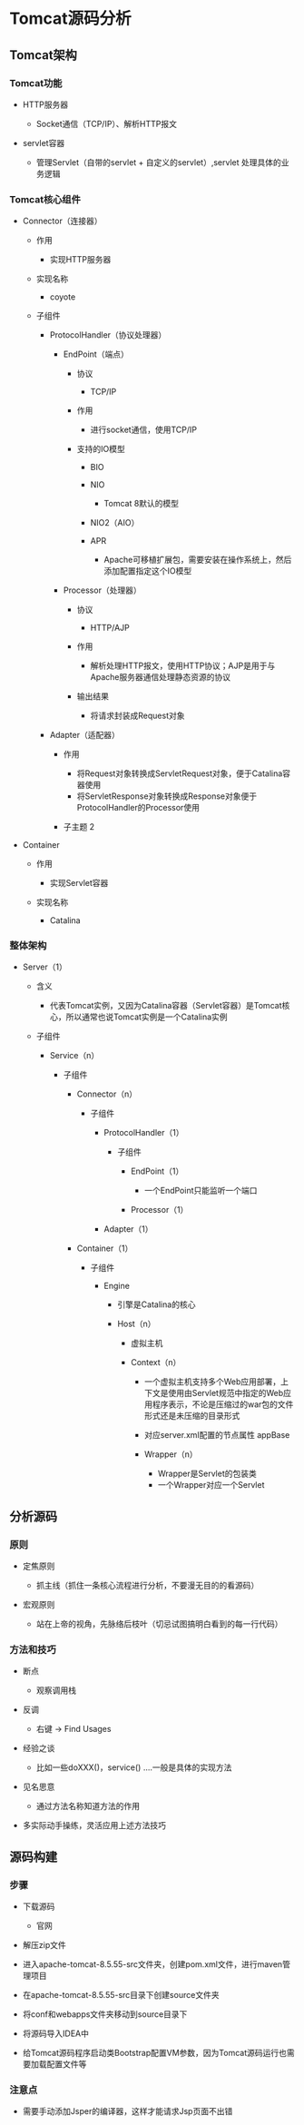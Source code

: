 # Tomcat源码分析

## Tomcat架构

### Tomcat功能

- HTTP服务器

	- Socket通信（TCP/IP）、解析HTTP报文

- servlet容器

	- 管理Servlet（自带的servlet + 自定义的servlet）,servlet 处理具体的业务逻辑

### Tomcat核心组件

- Connector（连接器）

	- 作用

		- 实现HTTP服务器

	- 实现名称

		- coyote

	- 子组件

		- ProtocolHandler（协议处理器）

			- EndPoint（端点）

				- 协议

					- TCP/IP

				- 作用

					- 进行socket通信，使用TCP/IP

				- 支持的IO模型

					- BIO
					- NIO

						- Tomcat 8默认的模型

					- NIO2（AIO）
					- APR

						- Apache可移植扩展包，需要安装在操作系统上，然后添加配置指定这个IO模型

			- Processor（处理器）

				- 协议

					- HTTP/AJP

				- 作用

					- 解析处理HTTP报文，使用HTTP协议；AJP是用于与Apache服务器通信处理静态资源的协议

				- 输出结果

					- 将请求封装成Request对象

		- Adapter（适配器）

			- 作用

				- 将Request对象转换成ServletRequest对象，便于Catalina容器使用
				- 将ServletResponse对象转换成Response对象便于ProtocolHandler的Processor使用

			- 子主题 2

- Container

	- 作用

		- 实现Servlet容器

	- 实现名称

		- Catalina

### 整体架构

- Server（1）

	- 含义

		- 代表Tomcat实例，又因为Catalina容器（Servlet容器）是Tomcat核心，所以通常也说Tomcat实例是一个Catalina实例

	- 子组件

		- Service（n）

			- 子组件

				- Connector（n）

					- 子组件

						- ProtocolHandler（1）

							- 子组件

								- EndPoint（1）

									- 一个EndPoint只能监听一个端口

								- Processor（1）

						- Adapter（1）

				- Container（1）

					- 子组件

						- Engine

							- 引擎是Catalina的核心
							- Host（n）

								- 虚拟主机
								- Context（n）

									- 一个虚拟主机支持多个Web应用部署，上下文是使用由Servlet规范中指定的Web应用程序表示，不论是压缩过的war包的文件形式还是未压缩的目录形式
									- 对应server.xml配置的<Host>节点属性 appBase
									- Wrapper（n）

										- Wrapper是Servlet的包装类
										- 一个Wrapper对应一个Servlet

## 分析源码

### 原则

- 定焦原则

	- 抓主线（抓住一条核心流程进行分析，不要漫无目的的看源码）

- 宏观原则

	- 站在上帝的视角，先脉络后枝叶（切忌试图搞明白看到的每一行代码）

### 方法和技巧

- 断点

	- 观察调用栈

- 反调

	- 右键 -> Find Usages

- 经验之谈

	- 比如一些doXXX()，service() ....一般是具体的实现方法

- 见名思意

	- 通过方法名称知道方法的作用

- 多实际动手操练，灵活应用上述方法技巧

## 源码构建

### 步骤

- 下载源码

	- 官网

- 解压zip文件
- 进入apache-tomcat-8.5.55-src文件夹，创建pom.xml文件，进行maven管理项目
- 在apache-tomcat-8.5.55-src目录下创建source文件夹
- 将conf和webapps文件夹移动到source目录下
- 将源码导入IDEA中
- 给Tomcat源码程序启动类Bootstrap配置VM参数，因为Tomcat源码运行也需要加载配置文件等

### 注意点

- 需要手动添加Jsper的编译器，这样才能请求Jsp页面不出错
